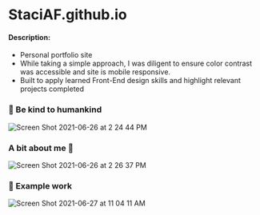 # StaciAF.github.io

#### Description:
*  Personal portfolio site
*  While taking a simple approach, I was diligent to ensure color contrast was accessible and site is mobile responsive.
*  Built to apply learned Front-End design skills and highlight relevant projects completed
 
### :love_letter: Be kind to humankind
![Screen Shot 2021-06-26 at 2 24 44 PM](https://user-images.githubusercontent.com/56170981/123523605-42d4b800-d68a-11eb-9983-8e9e8032a99f.png)

### A bit about me :mega:
![Screen Shot 2021-06-26 at 2 26 37 PM](https://user-images.githubusercontent.com/56170981/123523648-87605380-d68a-11eb-917d-7be9b41d7ae1.png)

### :mag_right: Example work
![Screen Shot 2021-06-27 at 11 04 11 AM](https://user-images.githubusercontent.com/56170981/123551440-699cf800-d737-11eb-8ad8-88f0dd2ed801.png)


